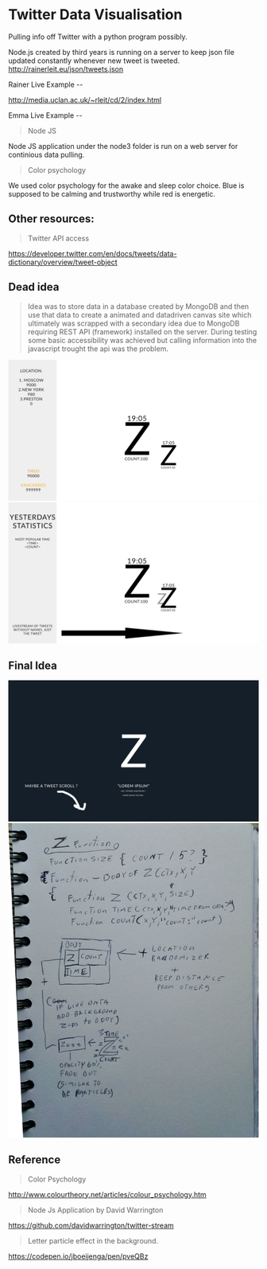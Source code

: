 # Twitter Data Visualisation
Pulling info off Twitter with a python program possibly.

Node.js created by third years is running on a server to keep json file updated constantly whenever new tweet is tweeted.
http://rainerleit.eu/json/tweets.json


Rainer Live Example --

http://media.uclan.ac.uk/~rleit/cd/2/index.html

Emma Live Example --



> Node JS 

Node JS application under the node3 folder is run on a web server for continious data pulling.

>Color psychology

We used color psychology for the awake and sleep color choice. Blue is supposed to be calming and trustworthy while red is energetic.

## Other resources:

>Twitter API access

https://developer.twitter.com/en/docs/tweets/data-dictionary/overview/tweet-object

## Dead idea
> Idea was to store data in a database created by MongoDB and then use that data to create a animated and datadriven canvas site which ultimately was scrapped with a secondary idea due to MongoDB requiring REST API (framework) installed on the server. During testing some basic accessibility was achieved but calling information into the javascript trought the api was the problem.

![First Idea](drawings/firstidea.png "First Idea")
![Second Idea](drawings/secondidea.png "Second Idea")

## Final Idea
![Final](drawings/finalidea.png "Final")
![Final](drawings/ZFunction.jpg "Final")



## Reference 
>Color Psychology

http://www.colourtheory.net/articles/colour_psychology.htm

>Node Js Application by David Warrington

https://github.com/davidwarrington/twitter-stream

>Letter particle effect in the background.

https://codepen.io/jboeijenga/pen/pveQBz

